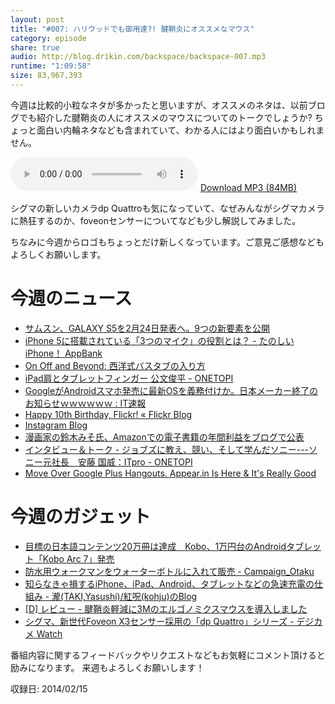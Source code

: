 ```yaml
---
layout: post
title: "#007: ハリウッドでも御用達?! 腱鞘炎にオススメなマウス"
category: episode
share: true
audio: http://blog.drikin.com/backspace/backspace-007.mp3
runtime: "1:09:58"
size: 83,967,393
---
```


今週は比較的小粒なネタが多かったと思いますが、オススメのネタは、以前ブログでも紹介した腱鞘炎の人にオススメのマウスについてのトークでしょうか? ちょっと面白い内輪ネタなども含まれていて、わかる人にはより面白いかもしれません。

<audio src="http://blog.drikin.com/backspace/backspace-007.mp3" controls preload></audio>
[Download MP3 (84MB)](http://blog.drikin.com/backspace/backspace-007.mp3)

シグマの新しいカメラdp Quattroも気になっていて、なぜみんながシグマカメラに熱狂するのか、foveonセンサーについてなども少し解説してみました。

ちなみに今週からロゴもちょっとだけ新しくなっています。ご意見ご感想などもよろしくお願いします。

# 今週のニュース

- <a href="http://www.i-mezzo.net/log/2014/02/12124547.html" title="サムスン、GALAXY S5を2月24日発表へ。9つの新要素を公開">サムスン、GALAXY S5を2月24日発表へ。9つの新要素を公開</a>
- <a href="http://www.appbank.net/2013/04/07/iphone-news/577378.php" title="iPhone 5に搭載されている「3つのマイク」の役割とは？ - たのしいiPhone！ AppBank">iPhone 5に搭載されている「3つのマイク」の役割とは？ - たのしいiPhone！ AppBank</a>
- <a href="http://www.chikawatanabe.com/blog/2013/01/bath.html" title="On Off and Beyond: 西洋式バスタブの入り方">On Off and Beyond: 西洋式バスタブの入り方</a>
- <a href="http://1topi.jp/curator/mazzo/1402/12/457434" title="iPad肩とタブレットフィンガー  公文俊平 - ONETOPI">iPad肩とタブレットフィンガー  公文俊平 - ONETOPI</a>
- <a href="http://blog.livedoor.jp/itsoku/archives/37018144.html" title="GoogleがAndroidスマホ発売に最新OSを義務付けか。日本メーカー終了のお知らせｗｗｗｗｗｗ : IT速報">GoogleがAndroidスマホ発売に最新OSを義務付けか。日本メーカー終了のお知らせｗｗｗｗｗｗ : IT速報</a>
- <a href="http://blog.flickr.net/en/2014/02/10/happy-10th-birthday-flickr/" title="Happy 10th Birthday, Flickr! « Flickr Blog">Happy 10th Birthday, Flickr! « Flickr Blog</a>
- <a href="http://blog.instagram.com/post/75756606883/howishoot-portraits?utm_medium=email&utm_source=html&utm_campaign=weekly_top_posts_subject_9&utm_term=reblog_count" title="Instagram Blog">Instagram Blog</a>
- <a href="http://www.i-mezzo.net/log/2014/02/10182005.html" title="漫画家の鈴木みそ氏、Amazonでの電子書籍の年間利益をブログで公表">漫画家の鈴木みそ氏、Amazonでの電子書籍の年間利益をブログで公表</a>
- <a href="http://1topi.jp/curator/mazzo/1402/10/455683" title="インタビュー＆トーク - ジョブズに教え、競い、そして学んだソニー---ソニー元社長　安藤 国威：ITpro - ONETOPI">インタビュー＆トーク - ジョブズに教え、競い、そして学んだソニー---ソニー元社長　安藤 国威：ITpro - ONETOPI</a>
- <a href="http://www.makeuseof.com/tag/move-google-plus-hangouts-appear-really-good/" title="Move Over Google Plus Hangouts. Appear.in Is Here & It's Really Good">Move Over Google Plus Hangouts. Appear.in Is Here & It's Really Good</a>

# 今週のガジェット

- <a href="http://www.itmedia.co.jp/news/articles/1402/12/news138.html">目標の日本語コンテンツ20万冊は達成　Kobo、1万円台のAndroidタブレット「Kobo Arc 7」発売</a>
- <a href="http://d.hatena.ne.jp/y_sequi/20140207/1391741589" title="防水用ウォークマンをウォーターボトルに入れて販売 - Campaign_Otaku">防水用ウォークマンをウォーターボトルに入れて販売 - Campaign_Otaku</a>
- <a href="http://kohju.justplayer.com/SmartPhoneTips_power_usbcurrent.html" title="知らなきゃ損するiPhone、iPad、Android、タブレットなどの急速充電の仕組み - 瀧(TAKI,Yasushi)/紅呪(kohju)のBlog">知らなきゃ損するiPhone、iPad、Android、タブレットなどの急速充電の仕組み - 瀧(TAKI,Yasushi)/紅呪(kohju)のBlog</a>
- <a href="http://blog.drikin.com/2014/02/---3m.html" title="[D] レビュー - 腱鞘炎軽減に3Mのエルゴノミクスマウスを導入しました">[D] レビュー - 腱鞘炎軽減に3Mのエルゴノミクスマウスを導入しました</a>
- <a href="http://dc.watch.impress.co.jp/docs/news/20140210_634586.html" title="シグマ、新世代Foveon X3センサー採用の「dp Quattro」シリーズ - デジカメ Watch">シグマ、新世代Foveon X3センサー採用の「dp Quattro」シリーズ - デジカメ Watch</a>

番組内容に関するフィードバックやリクエストなどもお気軽にコメント頂けると励みになります。
来週もよろしくお願いします！

収録日: 2014/02/15

